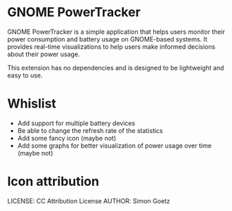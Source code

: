GNOME PowerTracker
==================
GNOME PowerTracker is a simple application that helps users monitor their power consumption and battery usage on GNOME-based systems. It provides real-time visualizations to help users make informed decisions about their power usage.

This extension has no dependencies and is designed to be lightweight and easy to use.

Whislist
==================
- Add support for multiple battery devices
- Be able to change the refresh rate of the statistics
- Add some fancy icon (maybe not)
- Add some graphs for better visualization of power usage over time (maybe not)

Icon attribution
================
LICENSE: CC Attribution License
AUTHOR: Simon Goetz